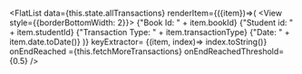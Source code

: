 <FlatList data={this.state.allTransactions} renderItem={({item})=>( <View style={{borderBottomWidth: 2}}> <Text>{"Book Id: " + item.bookId}</Text> 
<Text>{"Student id: " + item.studentId}</Text> 
<Text>{"Transaction Type: " + item.transactionType}</Text> 
<Text>{"Date: " + item.date.toDate()}</Text>
 </View> )} keyExtractor= {(item, index)=> index.toString()} onEndReached ={this.fetchMoreTransactions} onEndReachedThreshold={0.5} />
  </View>

